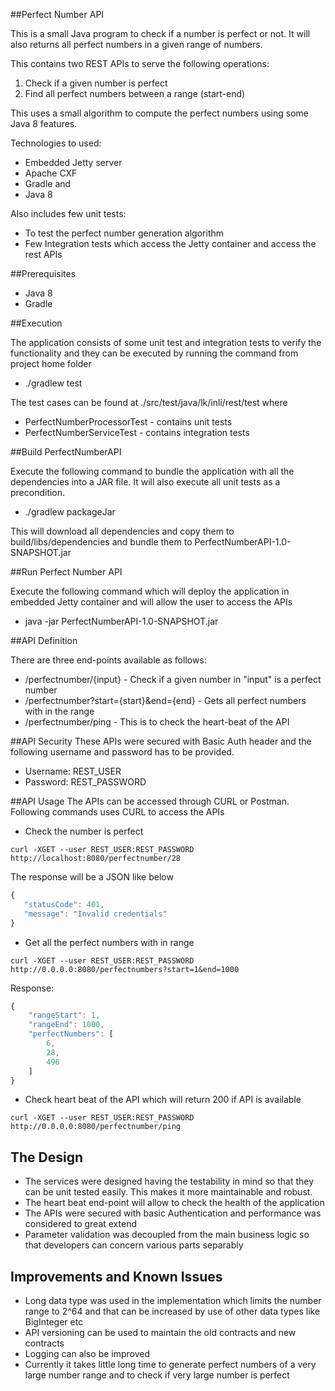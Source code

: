 ##Perfect Number API

This is a small Java program to check if a number is perfect or not. It will also returns all perfect numbers in a given range of numbers.

This contains two REST APIs to serve the following operations:

1. Check if a given number is perfect
2. Find all perfect numbers between a range (start-end)

This uses a small algorithm to compute the perfect numbers using some Java 8 features.

Technologies to used:

* Embedded Jetty server
* Apache CXF
* Gradle and
* Java 8

Also includes few unit tests:
* To test the perfect number generation algorithm
* Few Integration tests which access the Jetty container and access the rest APIs

##Prerequisites

* Java 8
* Gradle

##Execution

The application consists of some unit test and integration tests to verify the functionality and they can be executed by running the command from project home folder
* ./gradlew test

The test cases can be found at ./src/test/java/lk/inli/rest/test where
* PerfectNumberProcessorTest - contains unit tests
* PerfectNumberServiceTest - contains integration tests

##Build PerfectNumberAPI

Execute the following command to bundle the application with all the dependencies into a JAR file. It will also execute all unit tests as a precondition.

* ./gradlew packageJar

This will download all dependencies and copy them to build/libs/dependencies and bundle them to PerfectNumberAPI-1.0-SNAPSHOT.jar

##Run Perfect Number API

Execute the following command which will deploy the application in embedded Jetty container and will allow the user to access the APIs

* java -jar PerfectNumberAPI-1.0-SNAPSHOT.jar

##API Definition

There are three end-points available as follows:
* /perfectnumber/{input} - Check if a given number in "input" is a perfect number
* /perfectnumber?start={start}&end={end} - Gets all perfect numbers with in the range
* /perfectnumber/ping - This is to check the heart-beat of the API

##API Security
These APIs were secured with Basic Auth header and the following username and password has to be provided.
* Username: REST_USER
* Password: REST_PASSWORD

##API Usage
The APIs can be accessed through CURL or Postman. Following commands uses CURL to access the APIs

* Check the number is perfect

```
curl -XGET --user REST_USER:REST_PASSWORD http://localhost:8080/perfectnumber/28
```

The response will be a JSON like below

```js
{
   "statusCode": 401,
   "message": "Invalid credentials"
}
```
* Get all the perfect numbers with in range
```
curl -XGET --user REST_USER:REST_PASSWORD http://0.0.0.0:8080/perfectnumbers?start=1&end=1000
```
Response:
```js
{
    "rangeStart": 1,
    "rangeEnd": 1000,
    "perfectNumbers": [
        6,
        28,
        496
    ]
}
```
* Check heart beat of the API which will return 200 if API is available
```
curl -XGET --user REST_USER:REST_PASSWORD http://0.0.0.0:8080/perfectnumber/ping
```

## The Design
* The services were designed having the testability in mind so that they can be unit tested easily. This makes it more maintainable and robust.
* The heart beat end-point will allow to check the health of the application
* The APIs were secured with basic Authentication and performance was considered to great extend
* Parameter validation was decoupled from the main business logic so that developers can concern various parts separably

## Improvements and Known Issues
* Long data type was used in the implementation which limits the number range to 2^64 and that can be increased by use of other data types like BigInteger etc
* API versioning can be used to maintain the old contracts and new contracts
* Logging can also be improved
* Currently it takes little long time to generate perfect numbers of a very large number range and to check if very large number is perfect